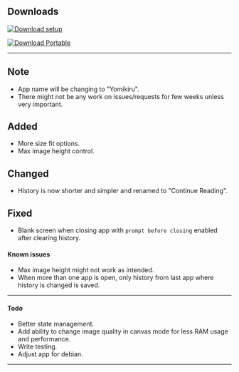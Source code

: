 
## Downloads

[![Download setup](https://img.shields.io/badge/Windows%20Setup%20(exe)-$$EXE_NAME_1$$-brightgreen?logo=windows&logoColor=blue)](https://github.com/mienaiyami/yomikiru/releases/download/v$$TAG$$/$$EXE_NAME$$)

[![Download Portable](https://img.shields.io/badge/Windows%20Portable%20(zip)-$$ZIP_NAME_1$$-brightgreen?logo=windows&logoColor=blue)](https://github.com/mienaiyami/yomikiru/releases/download/v$$TAG$$/$$ZIP_NAME$$)

---
## Note

- App name will be changing to "Yomikiru".
- There might not be any work on issues/requests for few weeks unless very important.

## Added

- More size fit options.
- Max image height control.

## Changed

- History is now shorter and simpler and renamed to "Continue Reading".

## Fixed

- Blank screen when closing app with `prompt before closing` enabled after clearing history.

#### Known issues

- Max image height might not work as intended.
- When more than one app is open, only history from last app where history is changed is saved.

---

#### Todo

- Better state management.
- Add ability to change image quality in canvas mode for less RAM usage and performance.
- Write testing.
- Adjust app for debian.

---
